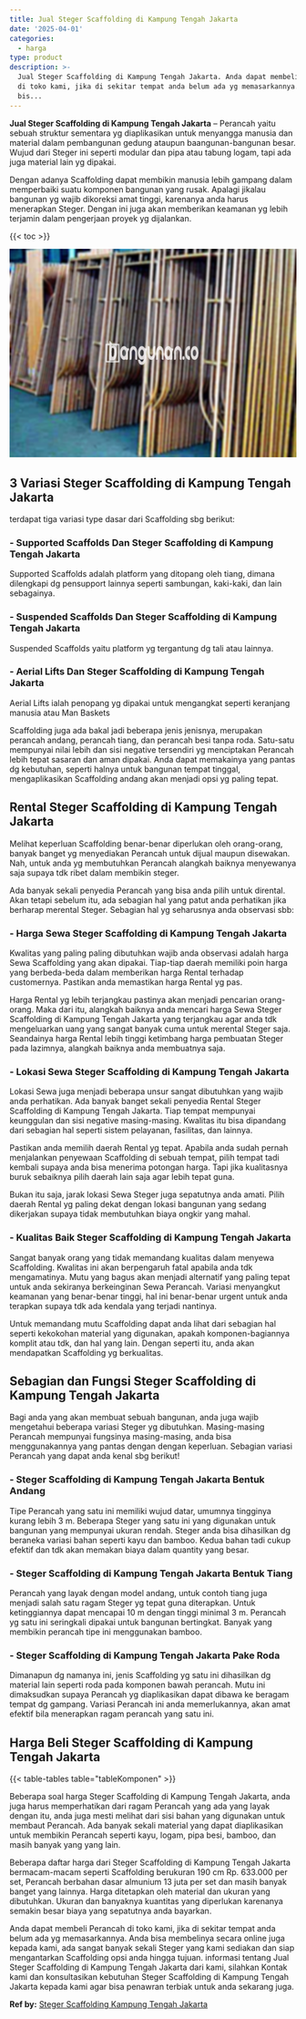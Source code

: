 ```yaml
---
title: Jual Steger Scaffolding di Kampung Tengah Jakarta
date: '2025-04-01'
categories:
  - harga
type: product
description: >-
  Jual Steger Scaffolding di Kampung Tengah Jakarta. Anda dapat membeli Perancah
  di toko kami, jika di sekitar tempat anda belum ada yg memasarkannya. Anda
  bis...
---
```


**Jual Steger Scaffolding di Kampung Tengah Jakarta** – Perancah yaitu sebuah struktur sementara yg diaplikasikan untuk menyangga manusia dan material dalam pembangunan gedung ataupun baangunan-bangunan besar. Wujud dari Steger ini seperti modular dan pipa atau tabung logam, tapi ada juga material lain yg dipakai.

Dengan adanya Scaffolding dapat membikin manusia lebih gampang dalam memperbaiki suatu komponen bangunan yang rusak. Apalagi jikalau bangunan yg wajib dikoreksi amat tinggi, karenanya anda harus menerapkan Steger. Dengan ini juga akan memberikan keamanan yg lebih terjamin dalam pengerjaan proyek yg dijalankan.

{{< toc >}}

![Jual Steger Scaffolding di Kampung Tengah Jakarta](/images/sewa-scaffolding-steger-14.png)

## 3 Variasi Steger Scaffolding di Kampung Tengah Jakarta

terdapat tiga variasi type dasar dari Scaffolding sbg berikut:

### \- Supported Scaffolds Dan Steger Scaffolding di Kampung Tengah Jakarta

Supported Scaffolds adalah platform yang ditopang oleh tiang, dimana dilengkapi dg pensupport lainnya seperti sambungan, kaki-kaki, dan lain sebagainya.

### \- Suspended Scaffolds Dan Steger Scaffolding di Kampung Tengah Jakarta

Suspended Scaffolds yaitu platform yg tergantung dg tali atau lainnya.

### \- Aerial Lifts Dan Steger Scaffolding di Kampung Tengah Jakarta

Aerial Lifts ialah penopang yg dipakai untuk mengangkat seperti keranjang manusia atau Man Baskets

Scaffolding juga ada bakal jadi beberapa jenis jenisnya, merupakan perancah andang, perancah tiang, dan perancah besi tanpa roda. Satu-satu mempunyai nilai lebih dan sisi negative tersendiri yg menciptakan Perancah lebih tepat sasaran dan aman dipakai. Anda dapat memakainya yang pantas dg kebutuhan, seperti halnya untuk bangunan tempat tinggal, mengaplikasikan Scaffolding andang akan menjadi opsi yg paling tepat.

## Rental Steger Scaffolding di Kampung Tengah Jakarta

Melihat keperluan Scaffolding benar-benar diperlukan oleh orang-orang, banyak banget yg menyediakan Perancah untuk dijual maupun disewakan. Nah, untuk anda yg membutuhkan Perancah alangkah baiknya menyewanya saja supaya tdk ribet dalam membikin steger.

Ada banyak sekali penyedia Perancah yang bisa anda pilih untuk dirental. Akan tetapi sebelum itu, ada sebagian hal yang patut anda perhatikan jika berharap merental Steger. Sebagian hal yg seharusnya anda observasi sbb:

### \- Harga Sewa Steger Scaffolding di Kampung Tengah Jakarta

Kwalitas yang paling paling dibutuhkan wajib anda observasi adalah harga Sewa Scaffolding yang akan dipakai. Tiap-tiap daerah memiliki poin harga yang berbeda-beda dalam memberikan harga Rental terhadap customernya. Pastikan anda memastikan harga Rental yg pas.

Harga Rental yg lebih terjangkau pastinya akan menjadi pencarian orang-orang. Maka dari itu, alangkah baiknya anda mencari harga Sewa Steger Scaffolding di Kampung Tengah Jakarta yang terjangkau agar anda tdk mengeluarkan uang yang sangat banyak cuma untuk merental Steger saja. Seandainya harga Rental lebih tinggi ketimbang harga pembuatan Steger pada lazimnya, alangkah baiknya anda membuatnya saja.

### \- Lokasi Sewa Steger Scaffolding di Kampung Tengah Jakarta

Lokasi Sewa juga menjadi beberapa unsur sangat dibutuhkan yang wajib anda perhatikan. Ada banyak banget sekali penyedia Rental Steger Scaffolding di Kampung Tengah Jakarta. Tiap tempat mempunyai keunggulan dan sisi negative masing-masing. Kwalitas itu bisa dipandang dari sebagian hal seperti sistem pelayanan, fasilitas, dan lainnya.

Pastikan anda memilih daerah Rental yg tepat. Apabila anda sudah pernah menjalankan penyewaan Scaffolding di sebuah tempat, pilih tempat tadi kembali supaya anda bisa menerima potongan harga. Tapi jika kualitasnya buruk sebaiknya pilih daerah lain saja agar lebih tepat guna.

Bukan itu saja, jarak lokasi Sewa Steger juga sepatutnya anda amati. Pilih daerah Rental yg paling dekat dengan lokasi bangunan yang sedang dikerjakan supaya tidak membutuhkan biaya ongkir yang mahal.

### \- Kualitas Baik Steger Scaffolding di Kampung Tengah Jakarta

Sangat banyak orang yang tidak memandang kualitas dalam menyewa Scaffolding. Kwalitas ini akan berpengaruh fatal apabila anda tdk mengamatinya. Mutu yang bagus akan menjadi alternatif yang paling tepat untuk anda sekiranya berkeinginan Sewa Perancah. Variasi menyangkut keamanan yang benar-benar tinggi, hal ini benar-benar urgent untuk anda terapkan supaya tdk ada kendala yang terjadi nantinya.

Untuk memandang mutu Scaffolding dapat anda lihat dari sebagian hal seperti kekokohan material yang digunakan, apakah komponen-bagiannya komplit atau tdk, dan hal yang lain. Dengan seperti itu, anda akan mendapatkan Scaffolding yg berkualitas.

## Sebagian dan Fungsi Steger Scaffolding di Kampung Tengah Jakarta

Bagi anda yang akan membuat sebuah bangunan, anda juga wajib mengetahui beberapa variasi Steger yg dibutuhkan. Masing-masing Perancah mempunyai fungsinya masing-masing, anda bisa menggunakannya yang pantas dengan dengan keperluan. Sebagian variasi Perancah yang dapat anda kenal sbg berikut!

### \- Steger Scaffolding di Kampung Tengah Jakarta Bentuk Andang

Tipe Perancah yang satu ini memiliki wujud datar, umumnya tingginya kurang lebih 3 m. Beberapa Steger yang satu ini yang digunakan untuk bangunan yang mempunyai ukuran rendah. Steger anda bisa dihasilkan dg beraneka variasi bahan seperti kayu dan bamboo. Kedua bahan tadi cukup efektif dan tdk akan memakan biaya dalam quantity yang besar.

### \- Steger Scaffolding di Kampung Tengah Jakarta Bentuk Tiang

Perancah yang layak dengan model andang, untuk contoh tiang juga menjadi salah satu ragam Steger yg tepat guna diterapkan. Untuk ketinggiannya dapat mencapai 10 m dengan tinggi minimal 3 m. Perancah yg satu ini seringkali dipakai untuk bangunan bertingkat. Banyak yang membikin perancah tipe ini menggunakan bamboo.

### \- Steger Scaffolding di Kampung Tengah Jakarta Pake Roda

Dimanapun dg namanya ini, jenis Scaffolding yg satu ini dihasilkan dg material lain seperti roda pada komponen bawah perancah. Mutu ini dimaksudkan supaya Perancah yg diaplikasikan dapat dibawa ke beragam tempat dg gampang. Variasi Perancah ini anda memerlukannya, akan amat efektif bila menerapkan ragam perancah yang satu ini.

## Harga Beli Steger Scaffolding di Kampung Tengah Jakarta

{{< table-tables table="tableKomponen" >}}

Beberapa soal harga Steger Scaffolding di Kampung Tengah Jakarta, anda juga harus memperhatikan dari ragam Perancah yang ada yang layak dengan itu, anda juga mesti melihat dari sisi bahan yang digunakan untuk membaut Perancah. Ada banyak sekali material yang dapat diaplikasikan untuk membikin Perancah seperti kayu, logam, pipa besi, bamboo, dan masih banyak yang yang lain.

Beberapa daftar harga dari Steger Scaffolding di Kampung Tengah Jakarta bermacam-macam seperti Scaffolding berukuran 190 cm Rp. 633.000 per set, Perancah berbahan dasar almunium 13 juta per set dan masih banyak banget yang lainnya. Harga ditetapkan oleh material dan ukuran yang dibutuhkan. Ukuran dan banyaknya kuantitas yang diperlukan karenanya semakin besar biaya yang sepatutnya anda bayarkan.

Anda dapat membeli Perancah di toko kami, jika di sekitar tempat anda belum ada yg memasarkannya. Anda bisa membelinya secara online juga kepada kami, ada sangat banyak sekali Steger yang kami sediakan dan siap mengantarkan Scaffolding opsi anda hingga tujuan. informasi tentang Jual Steger Scaffolding di Kampung Tengah Jakarta dari kami, silahkan Kontak kami dan konsultasikan kebutuhan Steger Scaffolding di Kampung Tengah Jakarta kepada kami agar bisa penawran terbiak untuk anda sekarang juga.

**Ref by:** [Steger Scaffolding Kampung Tengah Jakarta](https://id.wikipedia.org/wiki/Steger)
